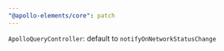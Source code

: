 ```yaml
---
"@apollo-elements/core": patch
---
```

`ApolloQueryController`: default to `notifyOnNetworkStatusChange`
